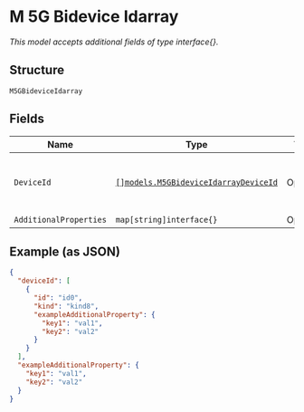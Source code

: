 
# M 5G Bidevice Idarray

*This model accepts additional fields of type interface{}.*

## Structure

`M5GBideviceIdarray`

## Fields

| Name | Type | Tags | Description |
|  --- | --- | --- | --- |
| `DeviceId` | [`[]models.M5GBideviceIdarrayDeviceId`](../../doc/models/containers/m-5g-bidevice-idarray-device-id.md) | Optional | This is Array of a container for any-of cases. |
| `AdditionalProperties` | `map[string]interface{}` | Optional | - |

## Example (as JSON)

```json
{
  "deviceId": [
    {
      "id": "id0",
      "kind": "kind8",
      "exampleAdditionalProperty": {
        "key1": "val1",
        "key2": "val2"
      }
    }
  ],
  "exampleAdditionalProperty": {
    "key1": "val1",
    "key2": "val2"
  }
}
```

